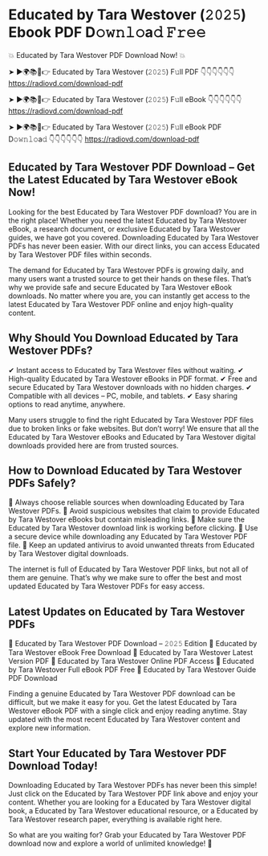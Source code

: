 # Educated by Tara Westover (𝟸𝟶𝟸𝟻) Ebook PDF D𝚘𝚠𝚗𝚕𝚘a𝚍 𝙵𝚛𝚎𝚎

💥 Educated by Tara Westover PDF Download Now! 💥

➤ ►🌍📚📱👉 Educated by Tara Westover (𝟸𝟶𝟸𝟻) F𝚞ll PDF 👇👇👇👇👇👇
https://radiovd.com/download-pdf

➤ ►🌍📚📱👉 Educated by Tara Westover (𝟸𝟶𝟸𝟻) F𝚞ll eBook 👇👇👇👇👇👇
https://radiovd.com/download-pdf

➤ ►🌍📚📱👉 Educated by Tara Westover (𝟸𝟶𝟸𝟻) F𝚞ll eBook PDF D𝚘𝚠𝚗𝚕𝚘a𝚍 👇👇👇👇👇👇
https://radiovd.com/download-pdf

## Educated by Tara Westover PDF Download – Get the Latest Educated by Tara Westover eBook Now!

Looking for the best Educated by Tara Westover PDF download? You are in the right place! Whether you need the latest Educated by Tara Westover eBook, a research document, or exclusive Educated by Tara Westover guides, we have got you covered. Downloading Educated by Tara Westover PDFs has never been easier. With our direct links, you can access Educated by Tara Westover PDF files within seconds.

The demand for Educated by Tara Westover PDFs is growing daily, and many users want a trusted source to get their hands on these files. That’s why we provide safe and secure Educated by Tara Westover eBook downloads. No matter where you are, you can instantly get access to the latest Educated by Tara Westover PDF online and enjoy high-quality content.

## Why Should You Download Educated by Tara Westover PDFs?

✔ Instant access to Educated by Tara Westover files without waiting.
✔ High-quality Educated by Tara Westover eBooks in PDF format.
✔ Free and secure Educated by Tara Westover downloads with no hidden charges.
✔ Compatible with all devices – PC, mobile, and tablets.
✔ Easy sharing options to read anytime, anywhere.

Many users struggle to find the right Educated by Tara Westover PDF files due to broken links or fake websites. But don’t worry! We ensure that all the Educated by Tara Westover eBooks and Educated by Tara Westover digital downloads provided here are from trusted sources.

## How to Download Educated by Tara Westover PDFs Safely?

📌 Always choose reliable sources when downloading Educated by Tara Westover PDFs.
📌 Avoid suspicious websites that claim to provide Educated by Tara Westover eBooks but contain misleading links.
📌 Make sure the Educated by Tara Westover download link is working before clicking.
📌 Use a secure device while downloading any Educated by Tara Westover PDF file.
📌 Keep an updated antivirus to avoid unwanted threats from Educated by Tara Westover digital downloads.

The internet is full of Educated by Tara Westover PDF links, but not all of them are genuine. That’s why we make sure to offer the best and most updated Educated by Tara Westover PDFs for easy access.

## Latest Updates on Educated by Tara Westover PDFs

🔹 Educated by Tara Westover PDF Download – 𝟸𝟶𝟸𝟻 Edition
🔹 Educated by Tara Westover eBook Free Download
🔹 Educated by Tara Westover Latest Version PDF
🔹 Educated by Tara Westover Online PDF Access
🔹 Educated by Tara Westover Full eBook PDF Free
🔹 Educated by Tara Westover Guide PDF Download

Finding a genuine Educated by Tara Westover PDF download can be difficult, but we make it easy for you. Get the latest Educated by Tara Westover eBook PDF with a single click and enjoy reading anytime. Stay updated with the most recent Educated by Tara Westover content and explore new information.

## Start Your Educated by Tara Westover PDF Download Today!

Downloading Educated by Tara Westover PDFs has never been this simple! Just click on the Educated by Tara Westover PDF link above and enjoy your content. Whether you are looking for a Educated by Tara Westover digital book, a Educated by Tara Westover educational resource, or a Educated by Tara Westover research paper, everything is available right here.

So what are you waiting for? Grab your Educated by Tara Westover PDF download now and explore a world of unlimited knowledge! 🚀